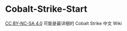 # Cobalt-Strike-Start
[CC BY-NC-SA 4.0](https://creativecommons.org/licenses/by-nc-sa/4.0/)
可能是最详细的 Cobalt Strike 中文 Wiki

